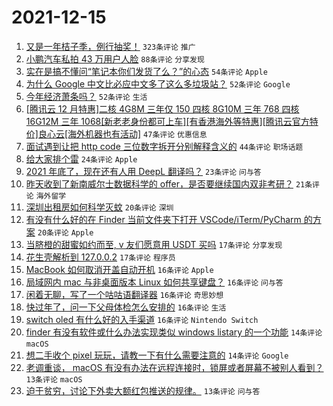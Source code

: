 # 2021-12-15

1. [又是一年桔子季，例行抽奖！](https://www.v2ex.com/t/822298) `323条评论` `推广`
1. [小鹏汽车私拍 43 万用户人脸](https://www.v2ex.com/t/822279) `88条评论` `分享发现`
1. [实在是搞不懂问“笔记本你们发货了么？”的心态](https://www.v2ex.com/t/822386) `54条评论` `Apple`
1. [为什么 Google 中文比必应中文多了这么多垃圾站？](https://www.v2ex.com/t/822308) `52条评论` `Google`
1. [今年经济萧条吗？](https://www.v2ex.com/t/822322) `52条评论` `生活`
1. [[腾讯云 12 月特惠]二核 4G8M 三年仅 150 四核 8G10M 三年 768 四核 16G12M 三年 1068[新老老身份都可上车][有香港海外等特惠][腾讯云官方特价]良心云[海外机器也有活动]](https://www.v2ex.com/t/822285) `47条评论` `优惠信息`
1. [面试遇到让把 http code 三位数字拆开分别解释含义的](https://www.v2ex.com/t/822290) `44条评论` `职场话题`
1. [给大家排个雷](https://www.v2ex.com/t/822344) `24条评论` `Apple`
1. [2021 年底了，现在还有人用 DeepL 翻译吗？](https://www.v2ex.com/t/822389) `23条评论` `问与答`
1. [昨天收到了新南威尔士数据科学的 offer，是否要继续国内双非考研？](https://www.v2ex.com/t/822356) `21条评论` `海外留学`
1. [深圳出租房如何科学灭蚊](https://www.v2ex.com/t/822415) `20条评论` `深圳`
1. [有没有什么好的在 Finder 当前文件夹下打开 VSCode/iTerm/PyCharm 的方案](https://www.v2ex.com/t/822413) `20条评论` `Apple`
1. [当脐橙的甜蜜如约而至, v 友们愿意用 USDT 买吗](https://www.v2ex.com/t/822345) `17条评论` `分享发现`
1. [花生壳解析到 127.0.0.2](https://www.v2ex.com/t/822341) `17条评论` `程序员`
1. [MacBook 如何取消开盖自动开机](https://www.v2ex.com/t/822390) `16条评论` `Apple`
1. [局域网内 mac 与非桌面版本 Linux 如何共享键盘？](https://www.v2ex.com/t/822367) `16条评论` `问与答`
1. [闲着无聊，写了一个咕咕语翻译器](https://www.v2ex.com/t/822359) `16条评论` `奇思妙想`
1. [快过年了，问一下父母体检怎么安排的](https://www.v2ex.com/t/822288) `16条评论` `生活`
1. [switch oled 有什么好的入手渠道](https://www.v2ex.com/t/822272) `16条评论` `Nintendo Switch`
1. [finder 有没有软件或什么办法实现类似 windows listary 的一个功能](https://www.v2ex.com/t/822422) `14条评论` `macOS`
1. [想二手收个 pixel 玩玩，请教一下有什么需要注意的](https://www.v2ex.com/t/822323) `14条评论` `Google`
1. [老调重谈， macOS 有没有办法在远程连接时，锁屏或者屏幕不被别人看到？](https://www.v2ex.com/t/822304) `13条评论` `macOS`
1. [迫于贫穷，讨论下外卖大额红包推送的规律。](https://www.v2ex.com/t/822297) `13条评论` `问与答`
